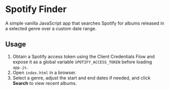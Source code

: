 # Spotify Finder

A simple vanilla JavaScript app that searches Spotify for albums released in a selected genre over a custom date range.

## Usage

1. Obtain a Spotify access token using the Client Credentials Flow and expose it as a global variable `SPOTIFY_ACCESS_TOKEN` before loading `app.js`.
2. Open `index.html` in a browser.
3. Select a genre, adjust the start and end dates if needed, and click **Search** to view recent albums.
